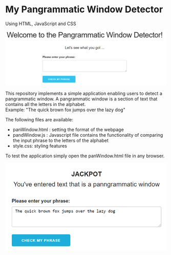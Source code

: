 # My Pangrammatic Window Detector
Using HTML, JavaScript and CSS

![Alt text](screenshot/overview.PNG "Overview")

This repository implements a simple application enabling users to detect a pangrammatic window. A pangrammatic window is a section of text that contains all the letters in the alphabet. 
<br> Example: "The quick brown fox jumps over the lazy dog" <br>

The following files are available:
* panWindow.html : setting the format of the webpage
* pandWindow.js : Javascript file contains the functionality of comparing the input phrase to the letters of the alphabet
* style.css: styling features

To test the application simply open the panWindow.html file in any browser.

![Alt text](screenshot/outcome1.PNG "Example outcome")




